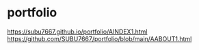 # portfolio
https://subu7667.github.io/portfolio/AINDEX1.html
https://github.com/SUBU7667/portfolio/blob/main/AABOUT1.html
